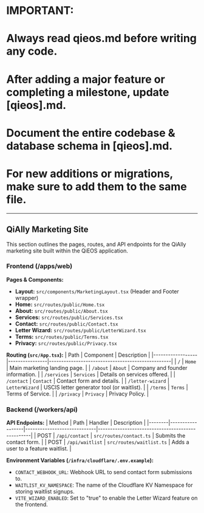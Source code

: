 # IMPORTANT:

# Always read qieos.md before writing any code.

# After adding a major feature or completing a milestone, update [qieos].md.

# Document the entire codebase & database schema in [qieos].md.

# For new additions or migrations, make sure to add them to the same file.

---

## QiAlly Marketing Site

This section outlines the pages, routes, and API endpoints for the QiAlly marketing site built within the QiEOS application.

### Frontend (/apps/web)

**Pages & Components:**
- **Layout:** `src/components/MarketingLayout.tsx` (Header and Footer wrapper)
- **Home:** `src/routes/public/Home.tsx`
- **About:** `src/routes/public/About.tsx`
- **Services:** `src/routes/public/Services.tsx`
- **Contact:** `src/routes/public/Contact.tsx`
- **Letter Wizard:** `src/routes/public/LetterWizard.tsx`
- **Terms:** `src/routes/public/Terms.tsx`
- **Privacy:** `src/routes/public/Privacy.tsx`

**Routing (`src/App.tsx`):**
| Path             | Component      | Description                                      |
|------------------|----------------|--------------------------------------------------|
| `/`              | `Home`         | Main marketing landing page.                     |
| `/about`         | `About`        | Company and founder information.                 |
| `/services`      | `Services`     | Details on services offered.                     |
| `/contact`       | `Contact`      | Contact form and details.                        |
| `/letter-wizard` | `LetterWizard` | USCIS letter generator tool (or waitlist).       |
| `/terms`         | `Terms`        | Terms of Service.                                |
| `/privacy`       | `Privacy`      | Privacy Policy.                                  |

### Backend (/workers/api)

**API Endpoints:**
| Method | Path             | Handler                     | Description                                      |
|--------|------------------|-----------------------------|--------------------------------------------------|
| POST   | `/api/contact`   | `src/routes/contact.ts`     | Submits the contact form.                        |
| POST   | `/api/waitlist`  | `src/routes/waitlist.ts`    | Adds a user to a feature waitlist.               |

**Environment Variables (`/infra/cloudflare/.env.example`):**
- `CONTACT_WEBHOOK_URL`: Webhook URL to send contact form submissions to.
- `WAITLIST_KV_NAMESPACE`: The name of the Cloudflare KV Namespace for storing waitlist signups.
- `VITE_WIZARD_ENABLED`: Set to "true" to enable the Letter Wizard feature on the frontend.

